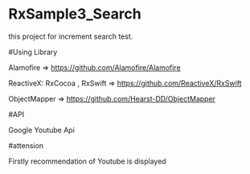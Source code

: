 # RxSample3_Search

this project for increment search test.

#Using Library

Alamofire => https://github.com/Alamofire/Alamofire

ReactiveX: RxCocoa , RxSwift => https://github.com/ReactiveX/RxSwift

ObjectMapper => https://github.com/Hearst-DD/ObjectMapper

#API

Google Youtube Api

#attension

Firstly recommendation of Youtube is displayed
